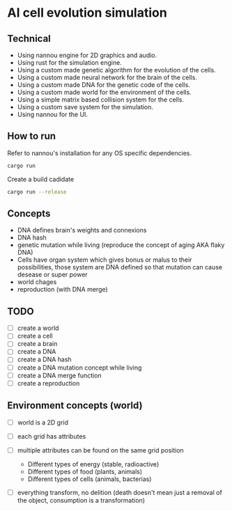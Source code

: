 # AI cell evolution simulation

## Technical

- Using nannou engine for 2D graphics and audio.
- Using rust for the simulation engine.
- Using a custom made genetic algorithm for the evolution of the cells.
- Using a custom made neural network for the brain of the cells.
- Using a custom made DNA for the genetic code of the cells.
- Using a custom made world for the environment of the cells.
- Using a simple matrix based collision system for the cells.
- Using a custom save system for the simulation.
- Using nannou for the UI.

## How to run

Refer to nannou's installation for any OS specific dependencies.

```bash
cargo run
```

Create a build cadidate

```bash
cargo run --release
```

## Concepts

- DNA defines brain's weights and connexions
- DNA hash
- genetic mutation while living (reproduce the concept of aging AKA flaky DNA)
- Cells have organ system which gives bonus or malus to their possibilities, those system are DNA defined so that mutation can cause desease or super power
- world chages
- reproduction (with DNA merge)

## TODO

- [ ] create a world
- [ ] create a cell
- [ ] create a brain
- [ ] create a DNA
- [ ] create a DNA hash
- [ ] create a DNA mutation concept while living
- [ ] create a DNA merge function
- [ ] create a reproduction

## Environment concepts (world)

- [ ] world is a 2D grid
- [ ] each grid has attributes
- [ ] multiple attributes can be found on the same grid position
    - Different types of energy (stable, radioactive)
    - Different types of food (plants, animals)
    - Different types of cells (animals, bacterias)
- [ ] everything transform, no delition (death doesn't mean just a removal of the object, consumption is a transformation)

